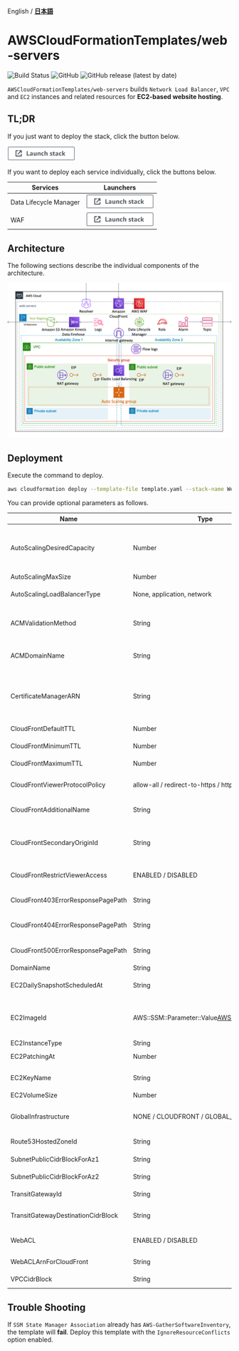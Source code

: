 English / [**日本語**](README_JP.md)

# AWSCloudFormationTemplates/web-servers
![Build Status](https://codebuild.ap-northeast-1.amazonaws.com/badges?uuid=eyJlbmNyeXB0ZWREYXRhIjoiT1o3djE0RFpweWErRDl6SkpwTGsySVJKbWk0ajhreUlEaXAvTHh3ZzdaS2wzNVR5V1hpZkZRRVRtcFIvNncydWdad2w4TG9MRVMzVGFvMlZKY2RNYUowPSIsIml2UGFyYW1ldGVyU3BlYyI6Ik0vOGVWdGFEWTlyYVdDZUwiLCJtYXRlcmlhbFNldFNlcmlhbCI6MX0%3D&branch=master)
![GitHub](https://img.shields.io/github/license/eijikominami/aws-cloudformation-templates)
![GitHub release (latest by date)](https://img.shields.io/github/v/release/eijikominami/aws-cloudformation-templates)
 
``AWSCloudFormationTemplates/web-servers`` builds ``Network Load Balancer``, ``VPC`` and ``EC2`` instances and related resources for **EC2-based website hosting**.

## TL;DR

If you just want to deploy the stack, click the button below.

[![cloudformation-launch-stack](../images/cloudformation-launch-stack.png)](https://console.aws.amazon.com/cloudformation/home?region=ap-northeast-1#/stacks/create/review?stackName=WebServers&templateURL=https://eijikominami.s3-ap-northeast-1.amazonaws.com/aws-cloudformation-templates/web-servers/template.yaml) 

If you want to deploy each service individually, click the buttons below.

| Services | Launchers |
| --- | --- |
| Data Lifecycle Manager | [![cloudformation-launch-stack](https://raw.githubusercontent.com/eijikominami/aws-cloudformation-templates/master/images/cloudformation-launch-stack.png)](https://console.aws.amazon.com/cloudformation/home?region=ap-northeast-1#/stacks/create/review?stackName=DataLifecycleManager&templateURL=https://eijikominami.s3-ap-northeast-1.amazonaws.com/aws-cloudformation-templates/web-servers/dlm.yaml&param_LogicalNamePrefix=DataLifecycleManager) |
| WAF | [![cloudformation-launch-stack](https://raw.githubusercontent.com/eijikominami/aws-cloudformation-templates/master/images/cloudformation-launch-stack.png)](https://console.aws.amazon.com/cloudformation/home?region=ap-northeast-1#/stacks/create/review?stackName=WAF&templateURL=https://s3.amazonaws.com/eijikominami/aws-cloudformation-templates/edge/waf.yaml) |

## Architecture

The following sections describe the individual components of the architecture.

![](../images/architecture-web-servers.png)

## Deployment

Execute the command to deploy.

```bash
aws cloudformation deploy --template-file template.yaml --stack-name WebServers --capabilities CAPABILITY_NAMED_IAM
```

You can provide optional parameters as follows.

| Name | Type | Default | Required | Details | 
| --- | --- | --- | --- | --- |
| AutoScalingDesiredCapacity | Number | 1 | ○ | If it's NOT Disabled, AutoScalingGroup and Network Load Balancer are created | 
| AutoScalingMaxSize | Number | 1 | ○ | |
| AutoScalingLoadBalancerType | None, application, network | None | ○ | If you set 'None', an ELB is NOT created |
| ACMValidationMethod | String | DNS | Conditional | The validation method that you own or control the domain |
| ACMDomainName | String | | | The domain name created by Certification Manager |
| CertificateManagerARN | String | | | If it's NOT empty, **SSL Certification** is associated with **CloudFront** or **Elastic Load Balancer** |
| CloudFrontDefaultTTL | Number | 86400 | ○ | CloudFront Default TTL |
| CloudFrontMinimumTTL | Number | 0 | ○ | CloudFront Minimum TTL |
| CloudFrontMaximumTTL | Number | 31536000 | ○ | CloudFront Maximum TTL |
| CloudFrontViewerProtocolPolicy | allow-all / redirect-to-https / https-only | redirect-to-https | ○ | CloudFront Viewer Protocol Policy |
| CloudFrontAdditionalName | String | | | If it's NOT empty, **Alias name** is set on **CloudFront** |
| CloudFrontSecondaryOriginId | String | | | If it's NOT empty, **Secondary S3 bucket** is associated with **CloudFront** |
| CloudFrontRestrictViewerAccess | ENABLED / DISABLED | DISABLED | ○ | Enable or disable Restrict Viewer Access |
| CloudFront403ErrorResponsePagePath | String | | | The path to the 403 custom error page |
| CloudFront404ErrorResponsePagePath | String | | | The path to the 404 custom error page |
| CloudFront500ErrorResponsePagePath | String | | | The path to the 500 custom error page |
| DomainName | String | | | Domain name | 
| EC2DailySnapshotScheduledAt | String | 17:00 | ○ | Starting time of daily snapshot. (UTC) |
| EC2ImageId | AWS::SSM::Parameter::Value<AWS::EC2::Image::Id> | /aws/service/ami-amazon-linux-latest/al2023-ami-kernel-6.1-x86_64 | ○ | Amazon Linux 2 AMI (HVM), SSD Volume Type (64bit x86) |
| EC2InstanceType | String | t3.micro | ○ | | 
| EC2PatchingAt | Number | 3 | ○ | Starting time of patching process |
| EC2KeyName | String | | |  If it's empty, **SSH key** will NOT be set |
| EC2VolumeSize | Number | 8 | ○ | |
| GlobalInfrastructure | NONE / CLOUDFRONT / GLOBAL_ACCELERATOR | | ○ | Enable or disable CloudFront, Global Accelerator |
| Route53HostedZoneId | String | | | Route53 hosted zone id |
| SubnetPublicCidrBlockForAz1 | String | 10.0.0.0/24 | ○ | Public subnet of AZ1 |
| SubnetPublicCidrBlockForAz2 | String | 10.0.4.0/24 | ○ | Public subnet of AZ2 |
| TransitGatewayId | String | | | The ID of a transit gateway |
| TransitGatewayDestinationCidrBlock | String | | | The IPv4 CIDR block forward to TransitGateway |
| WebACL | ENABLED / DISABLED | DISABLED | ○ | If **Disabled** is set, AWS WAF does NOT created |
| WebACLArnForCloudFront | String | | | Web ACL ARN for CloudFront |
| VPCCidrBlock | String | 10.0.0.0/21 | ○ | The VPC CIDR block |

## Trouble Shooting

If `SSM State Manager Association` already has `AWS-GatherSoftwareInventory`, the template will **fail**. Deploy this template with the `IgnoreResourceConflicts` option enabled.